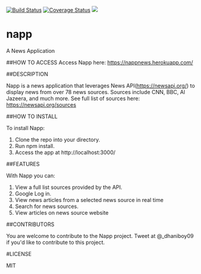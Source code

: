 [![Build Status](https://travis-ci.org/dhaniboy09/napp.svg?branch=staging)](https://travis-ci.org/dhaniboy09/napp) [![Coverage Status](https://coveralls.io/repos/github/dhaniboy09/napp/badge.svg?branch=staging)](https://coveralls.io/github/dhaniboy09/napp?branch=staging) <a href="https://codeclimate.com/github/codeclimate/codeclimate"><img src="https://codeclimate.com/github/codeclimate/codeclimate/badges/gpa.svg" /></a>
# napp
A News Application

##HOW TO ACCESS
Access Napp here: https://nappnews.herokuapp.com/

##DESCRIPTION

Napp is a news application that leverages News API(https://newsapi.org/) to display news from over 78 news sources. Sources include CNN, BBC, Al Jazeera, and much more. See full list of sources here: https://newsapi.org/sources

##HOW TO INSTALL

To install Napp:

1. Clone the repo into your directory. 
2. Run npm install. 
3. Access the app at http://localhost:3000/

##FEATURES

With Napp you can:

1. View a full list sources provided by the API.
2. Google Log in.
3. View news articles from a selected news source in real time
4. Search for news sources.
5. View articles on news source website

##CONTRIBUTORS

You are welcome to contribute to the Napp project. Tweet at @_dhaniboy09 if you'd like to contribute to this project. 

#LICENSE

MIT



